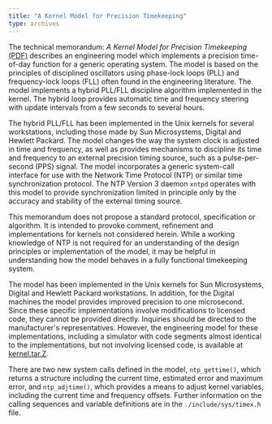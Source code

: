 ```yaml
---
title: "A Kernel Model for Precision Timekeeping"
type: archives
---
```


The technical memorandum: <cite>A Kernel Model for Precision Timekeeping</cite> [(PDF)](/reflib/memos/memo96b.pdf) describes an engineering model which implements a precision time-of-day function for a generic operating system. The model is based on the principles of disciplined oscillators using phase-lock loops (PLL) and frequency-lock loops (FLL) often found in the engineering literature. The model implements a hybrid PLL/FLL discipline algorithm implemented in the kernel. The hybrid loop provides automatic time and frequency steering with update intervals from a few seconds to several hours.

The hybrid PLL/FLL has been implemented in the Unix kernels for several workstations, including those made by Sun Microsystems, Digital and Hewlett Packard. The model changes the way the system clock is adjusted in time and frequency, as well as provides mechanisms to discipline its time and frequency to an external precision timing source, such as a pulse-per-second (PPS) signal. The model incorporates a generic system-call interface for use with the Network Time Protocol (NTP) or similar time synchronization protocol. The NTP Version 3 daemon <code>xntpd</code> operates with this model to provide synchronization limited in principle only by the accuracy and stability of the external timing source. 

This memorandum does not propose a standard protocol, specification or algorithm. It is intended to provoke comment, refinement and implementations for kernels not considered herein. While a working knowledge of NTP is not required for an understanding of the design principles or implementation of the model, it may be helpful in understanding how the model behaves in a fully functional timekeeping system. 

The model has been implemented in the Unix kernels for Sun Microsystems, Digital and Hewlett Packard workstations. In addition, for the Digital machines the model provides improved precision to one microsecond. Since these specific implementations involve modifications to licensed code, they cannot be provided directly. Inquiries should be directed to the manufacturer's representatives. However, the engineering model for these implementations, including a simulator with code segments almost identical to the implementations, but not involving licensed code, is available at [kernel.tar.Z](/reflib/software/kernel.tar.Z).

There are two new system calls defined in the model, <code>ntp_gettime()</code>, which returns a structure including the
current time, estimated error and maximum error, and <code>ntp_adjtime()</code>, which provides a means to adjust kernel
variables, including the current time and frequency offsets. Further information on the calling sequences and variable definitions are in the <code>./include/sys/timex.h</code> file.